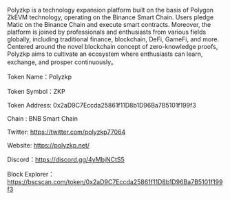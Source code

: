 Polyzkp is a technology expansion platform built on the basis of Polygon ZkEVM technology, operating on the Binance Smart Chain. Users pledge Matic on the Binance Chain and execute smart contracts. Moreover, the platform is joined by professionals and enthusiasts from various fields globally, including traditional finance, blockchain, DeFi, GameFi, and more. Centered around the novel blockchain concept of zero-knowledge proofs, Polyzkp aims to cultivate an ecosystem where enthusiasts can learn, exchange, and prosper continuously。

Token Name：Polyzkp

Token Symbol：ZKP

Token Address: 0x2aD9C7Eccda25861f11D8b1D96Ba7B5101f199f3 

Chain : BNB Smart Chain

Twitter: https://twitter.com/polyzkp77064 

Website: https://polyzkp.net/ 

Discord：https://discord.gg/4yMbjNCtS5

Block Explorer：https://bscscan.com/token/0x2aD9C7Eccda25861f11D8b1D96Ba7B5101f199f3
